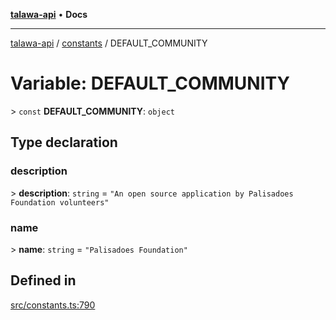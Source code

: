 [**talawa-api**](../../README.md) • **Docs**

***

[talawa-api](../../modules.md) / [constants](../README.md) / DEFAULT\_COMMUNITY

# Variable: DEFAULT\_COMMUNITY

\> `const` **DEFAULT\_COMMUNITY**: `object`

## Type declaration

### description

\> **description**: `string` = `"An open source application by Palisadoes Foundation volunteers"`

### name

\> **name**: `string` = `"Palisadoes Foundation"`

## Defined in

[src/constants.ts:790](https://github.com/PalisadoesFoundation/talawa-api/blob/7fc9f13527dc6ead651f268e58527dcc279b95bc/src/constants.ts#L790)

